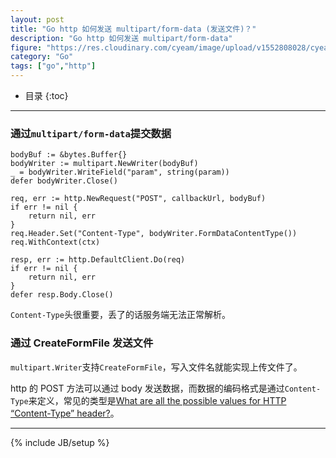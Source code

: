 ```yaml
---
layout: post
title: "Go http 如何发送 multipart/form-data (发送文件)？"
description: "Go http 如何发送 multipart/form-data"
figure: "https://res.cloudinary.com/cyeam/image/upload/v1552808028/cyeam/forms-settings.png"
category: "Go"
tags: ["go","http"]
---
```


* 目录
{:toc}
---

### 通过`multipart/form-data`提交数据

	bodyBuf := &bytes.Buffer{}
	bodyWriter := multipart.NewWriter(bodyBuf)
	_ = bodyWriter.WriteField("param", string(param))
	defer bodyWriter.Close()

	req, err := http.NewRequest("POST", callbackUrl, bodyBuf)
	if err != nil {
		return nil, err
	}
	req.Header.Set("Content-Type", bodyWriter.FormDataContentType())
	req.WithContext(ctx)

	resp, err := http.DefaultClient.Do(req)
	if err != nil {
		return nil, err
	}
	defer resp.Body.Close()

`Content-Type`头很重要，丢了的话服务端无法正常解析。

### 通过 CreateFormFile 发送文件

`multipart.Writer`支持`CreateFormFile`，写入文件名就能实现上传文件了。


http 的 POST 方法可以通过 body 发送数据，而数据的编码格式是通过`Content-Type`来定义，常见的类型是[What are all the possible values for HTTP “Content-Type” header?](https://stackoverflow.com/questions/23714383/what-are-all-the-possible-values-for-http-content-type-header)。



---


{% include JB/setup %}
